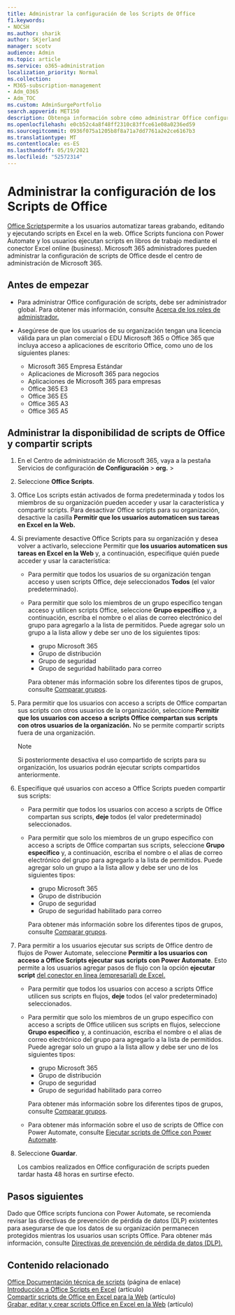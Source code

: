```yaml
---
title: Administrar la configuración de los Scripts de Office
f1.keywords:
- NOCSH
ms.author: sharik
author: SKjerland
manager: scotv
audience: Admin
ms.topic: article
ms.service: o365-administration
localization_priority: Normal
ms.collection:
- M365-subscription-management
- Adm_O365
- Adm_TOC
ms.custom: AdminSurgePortfolio
search.appverid: MET150
description: Obtenga información sobre cómo administrar Office configuración de scripts para usuarios de su organización.
ms.openlocfilehash: e0cb52c4a8f48ff2310c83ffce61e08a0236ed59
ms.sourcegitcommit: 0936f075a1205b8f8a71a7dd7761a2e2ce6167b3
ms.translationtype: MT
ms.contentlocale: es-ES
ms.lasthandoff: 05/19/2021
ms.locfileid: "52572314"
---
```

# <a name="manage-office-scripts-settings"></a>Administrar la configuración de los Scripts de Office

[Office Scripts](/office/dev/scripts)permite a los usuarios automatizar tareas grabando, editando y ejecutando scripts en Excel en la web. Office Scripts funciona con Power Automate y los usuarios ejecutan scripts en libros de trabajo mediante el conector Excel online (business). Microsoft 365 administradores pueden administrar la configuración de scripts de Office desde el centro de administración de Microsoft 365.

## <a name="before-you-begin"></a>Antes de empezar

- Para administrar Office configuración de scripts, debe ser administrador global. Para obtener más información, consulte [Acerca de los roles de administrador.](../add-users/about-admin-roles.md)

- Asegúrese de que los usuarios de su organización tengan una licencia válida para un plan comercial o EDU Microsoft 365 o Office 365 que incluya acceso a aplicaciones de escritorio Office, como uno de los siguientes planes:

    - Microsoft 365 Empresa Estándar
    - Aplicaciones de Microsoft 365 para negocios
    - Aplicaciones de Microsoft 365 para empresas
    - Office 365 E3
    - Office 365 E5
    - Office 365 A3
    - Office 365 A5

## <a name="manage-availability-of-office-scripts-and-sharing-of-scripts"></a>Administrar la disponibilidad de scripts de Office y compartir scripts

1. En el Centro de administración de Microsoft 365, vaya a la pestaña Servicios de configuración **de Configuración** \> **org.** \> <a href="https://go.microsoft.com/fwlink/p/?linkid=2053743" target="_blank"></a>

2. Seleccione **Office Scripts**.

3. Office Los scripts están activados de forma predeterminada y todos los miembros de su organización pueden acceder y usar la característica y compartir scripts. Para desactivar Office scripts para su organización, desactive la casilla **Permitir que los usuarios automaticen sus tareas en Excel en la Web.**

4. Si previamente desactive Office Scripts para su organización y desea volver a activarlo, seleccione Permitir que **los usuarios automaticen sus tareas en Excel en la Web** y, a continuación, especifique quién puede acceder y usar la característica:

    - Para permitir que todos los usuarios de su organización tengan acceso y usen scripts Office, deje seleccionados **Todos** (el valor predeterminado).

    - Para permitir que solo los miembros de un grupo específico tengan acceso y utilicen scripts Office, seleccione **Grupo específico** y, a continuación, escriba el nombre o el alias de correo electrónico del grupo para agregarlo a la lista de permitidos. Puede agregar solo un grupo a la lista allow y debe ser uno de los siguientes tipos:
        - grupo Microsoft 365
        - Grupo de distribución
        - Grupo de seguridad
        - Grupo de seguridad habilitado para correo
    
        Para obtener más información sobre los diferentes tipos de grupos, consulte [Comparar grupos](../create-groups/compare-groups.md).

5. Para permitir que los usuarios con acceso a scripts de Office compartan sus scripts con otros usuarios de la organización, seleccione **Permitir que los usuarios con acceso a scripts Office compartan sus scripts con otros usuarios de la organización.** No se permite compartir scripts fuera de una organización.
 
    > [!NOTE]
    > Si posteriormente desactiva el uso compartido de scripts para su organización, los usuarios podrán ejecutar scripts compartidos anteriormente.
 
6. Especifique qué usuarios con acceso a Office Scripts pueden compartir sus scripts:
    
    - Para permitir que todos los usuarios con acceso a scripts de Office compartan sus scripts, **deje** todos (el valor predeterminado) seleccionados.

    - Para permitir que solo los miembros de un grupo específico con acceso a scripts de Office compartan sus scripts, seleccione **Grupo específico** y, a continuación, escriba el nombre o el alias de correo electrónico del grupo para agregarlo a la lista de permitidos. Puede agregar solo un grupo a la lista allow y debe ser uno de los siguientes tipos:
        - grupo Microsoft 365
        - Grupo de distribución
        - Grupo de seguridad
        - Grupo de seguridad habilitado para correo
    
        Para obtener más información sobre los diferentes tipos de grupos, consulte [Comparar grupos](../create-groups/compare-groups.md).

7. Para permitir a los usuarios ejecutar sus scripts de Office dentro de flujos de Power Automate, seleccione **Permitir a los usuarios con acceso a Office Scripts ejecutar sus scripts con Power Automate**. Esto permite a los usuarios agregar pasos de flujo con la opción **ejecutar script** [del conector en línea (empresarial) de Excel.](/connectors/excelonlinebusiness)

    - Para permitir que todos los usuarios con acceso a scripts Office utilicen sus scripts en flujos, **deje** todos (el valor predeterminado) seleccionados.

    - Para permitir que solo los miembros de un grupo específico con acceso a scripts de Office utilicen sus scripts en flujos, seleccione **Grupo específico** y, a continuación, escriba el nombre o el alias de correo electrónico del grupo para agregarlo a la lista de permitidos. Puede agregar solo un grupo a la lista allow y debe ser uno de los siguientes tipos:
        - grupo Microsoft 365
        - Grupo de distribución
        - Grupo de seguridad
        - Grupo de seguridad habilitado para correo

        Para obtener más información sobre los diferentes tipos de grupos, consulte [Comparar grupos](../create-groups/compare-groups.md).

    - Para obtener más información sobre el uso de scripts de Office con Power Automate, consulte [Ejecutar scripts de Office con Power Automate](/office/dev/scripts/develop/power-automate-integration).

8. Seleccione **Guardar**.

    Los cambios realizados en Office configuración de scripts pueden tardar hasta 48 horas en surtirse efecto.

## <a name="next-steps"></a>Pasos siguientes

Dado que Office scripts funciona con Power Automate, se recomienda revisar las directivas de prevención de pérdida de datos (DLP) existentes para asegurarse de que los datos de su organización permanecen protegidos mientras los usuarios usan scripts Office. Para obtener más información, consulte [Directivas de prevención de pérdida de datos (DLP).](/power-automate/prevent-data-loss)

## <a name="related-content"></a>Contenido relacionado

[Office Documentación técnica de scripts](/office/dev/scripts/) (página de enlace)\
[Introducción a Office Scripts en Excel](https://support.microsoft.com/office/9fbe283d-adb8-4f13-a75b-a81c6baf163a) (artículo)\
[Compartir scripts de Office en Excel para la Web](https://support.microsoft.com/office/226eddbc-3a44-4540-acfe-fccda3d1122b) (artículo)\
[Grabar, editar y crear scripts Office en Excel en la Web](/office/dev/scripts/tutorials/excel-tutorial) (artículo)
